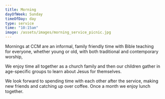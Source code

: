 ```yaml
---
title: Morning
dayOfWeek: Sunday
timeOfDay: day
type: service
time: "10:15am"
image: /assets/images/morning_service_picnic.jpg
---
```

Mornings at CCM are an informal, family friendly time with Bible teaching for everyone, whether young or old, with both traditional and contemporary worship, 

We enjoy time all together as a church family and then our children gather in age-specific groups to learn about Jesus for themselves.

We look forward to spending time with each other after the service, making new friends and catching up over coffee. Once a month we enjoy lunch together.
